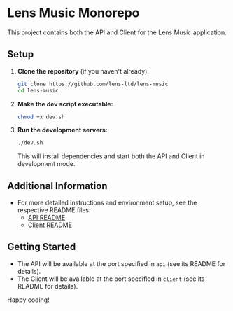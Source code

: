 # Lens Music Monorepo

This project contains both the API and Client for the Lens Music application.

## Setup

1. **Clone the repository** (if you haven't already):
   ```sh
   git clone https://github.com/lens-ltd/lens-music
   cd lens-music
   ```

2. **Make the dev script executable:**
   ```sh
   chmod +x dev.sh
   ```

3. **Run the development servers:**
   ```sh
   ./dev.sh
   ```
   This will install dependencies and start both the API and Client in development mode.

## Additional Information

- For more detailed instructions and environment setup, see the respective README files:
  - [API README](./api/README.md)
  - [Client README](./client/README.md)

## Getting Started

- The API will be available at the port specified in `api` (see its README for details).
- The Client will be available at the port specified in `client` (see its README for details).

Happy coding! 